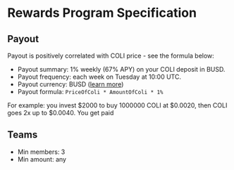 # Rewards Program Specification

## Payout

Payout is positively correlated with COLI price - see the formula below:

* Payout summary: 1% weekly (67% APY) on your COLI deposit in BUSD.
* Payout frequency: each week on Tuesday at 10:00 UTC.
* Payout currency: BUSD ([learn more](https://www.binance.com/en/busd))
* Payout formula: `PriceOfColi * AmountOfColi * 1%`

For example: you invest $2000 to buy 1000000 COLI at $0.0020, then COLI goes 2x up to $0.0040. You get paid

## Teams

* Min members: 3
* Min amount: any
